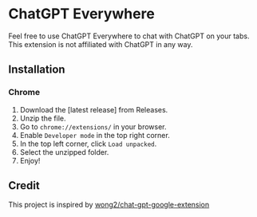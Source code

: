 # ChatGPT Everywhere

Feel free to use ChatGPT Everywhere to chat with ChatGPT on your tabs. This extension is not affiliated with ChatGPT in any way.

## Installation

### Chrome

1. Download the [latest release] from Releases.
2. Unzip the file.
3. Go to `chrome://extensions/` in your browser.
4. Enable `Developer mode` in the top right corner.
5. In the top left corner, click `Load unpacked`.
6. Select the unzipped folder.
7. Enjoy!

## Credit

This project is inspired by [wong2/chat-gpt-google-extension](https://github.com/wong2/chat-gpt-google-extension)